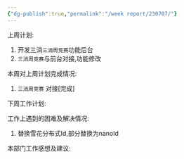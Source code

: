```yaml
---
{"dg-publish":true,"permalink":"/week report/230707/"}
---
```


上周计划:
1. 开发三消`三消周竞赛`功能后台
2. `三消周竞赛`与前台对接,功能修改
   
本周对上周计划完成情况:
1. `三消周竞赛` 对接[完成]
   
下周工作计划:

工作上遇到的困难及解决情况:
1. 替换雪花分布式Id,部分替换为nanoId
   
本部门工作感想及建议: